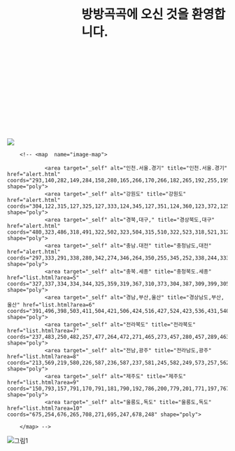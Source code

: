 <!DOCTYPE html>
<html>
<head>
	<meta charset="utf-8">
	<title>한국 8도 마우스오버 테스트</title>
    <link rel="stylesheet" type="text/css" href="css/style.css" />
    <link rel="stylesheet" type="text/css" href="css/color.css" />
    <h1 style="margin-left:170px">방방곡곡에 오신 것을 환영합니다.</h1>
</head>
<body style= "margin-left:240px">
    <nav style="margin-left:740px" id="top_menu">
        <table>
            <tr>
                <a href="login.html">로그인   |</a>
                <a href="join.html">회원가입 |</a>
            </tr>
        </table>    
    </nav><!--top_menu-->
        <a href = "alert.html"><img src="그림1.png" style="text-align: center" ></a>

        <!-- <map  name="image-map">
              
                <area target="_self" alt="인천.서울.경기" title="인천.서울.경기" href="alert.html" coords="293,140,282,149,284,158,280,165,266,170,266,182,265,192,255,195,255,206,249,206,246,211,234,212,220,210,212,205,213,218,214,229,221,235,235,247,245,257,249,263,256,277,260,282,268,288,265,294,253,291,244,291,248,301,251,308,260,301,263,310,259,317,268,326,270,336,276,338,282,334,293,328,299,322,311,323,310,329,315,332,319,337,323,328,330,320,343,312,351,314,358,306,363,299,366,291,372,285,368,269,372,262,378,250,368,241,359,237,346,232,344,221,336,212,343,211,347,203,342,196,349,190,349,184,341,177,338,172,333,165,326,164,314,156,308,150,303,143" shape="poly">
                <area target="_self" alt="강원도" title="강원도" href="alert.html" coords="304,122,315,127,325,127,333,124,345,127,351,124,360,123,372,125,387,127,391,120,410,125,415,122,427,118,438,107,440,95,442,88,444,82,452,89,454,101,461,113,468,128,476,138,476,147,481,158,485,166,490,172,501,187,502,196,507,201,512,206,517,209,524,219,529,230,534,239,538,247,542,254,548,264,555,273,562,281,566,291,568,300,560,304,558,311,546,307,533,306,515,304,516,310,504,303,503,309,492,313,482,305,469,305,463,301,455,297,451,293,443,288,432,288,423,288,416,294,410,279,399,284,396,294,390,295,382,295,384,287,385,280,385,269,386,261,388,250,390,239,382,237,371,234,365,221,356,224,354,210,357,205,358,193,363,183,359,176,350,171,344,164,346,155,340,157,329,157,322,156,327,149,326,143,317,147,313,143,308,136,306,135,299,132" shape="poly">
                <area target="_self" alt="경북,대구," title="경상북도,대구" href="alert.html" coords="480,323,486,318,491,322,502,323,504,315,510,322,523,318,521,312,528,314,537,312,548,320,557,322,560,316,564,310,568,304,572,315,571,325,571,337,571,344,579,353,576,362,577,371,574,382,575,394,578,405,572,413,572,424,571,437,570,449,574,462,575,474,582,479,592,476,594,470,588,489,588,501,584,515,582,526,579,539,584,544,573,558,573,567,566,566,562,559,558,554,550,549,541,540,539,534,528,525,515,525,509,532,501,535,495,534,486,534,476,528,477,522,466,524,458,529,452,524,444,524,437,527,437,514,429,501,424,491,420,495,414,498,403,492,401,485,399,476,409,468,410,455,414,450,417,440,415,433,407,427,398,429,392,426,396,418,396,411,396,404,395,394,385,385,403,385,404,373,412,376,418,375,418,366,417,359,426,357,432,361,437,351,445,354,451,360,457,354,464,345,464,337,468,332,474,327" shape="poly">
                <area target="_self" alt="충남.대전" title="충청남도,대전" href="alert.html" coords="297,333,291,338,280,342,274,346,264,350,255,345,252,338,244,333,232,334,228,329,222,323,212,327,200,328,209,340,201,352,194,363,191,350,177,357,186,369,198,372,195,381,199,390,202,405,206,391,213,385,218,388,219,399,221,413,228,421,228,444,230,455,234,460,241,472,247,472,251,465,260,460,270,447,280,447,290,454,300,464,304,458,313,455,322,453,329,458,336,465,340,473,349,472,356,465,350,451,348,444,339,439,332,426,339,423,343,418,338,415,331,412,325,409,321,397,321,389,313,382,317,375,319,365,330,361,320,352,316,344,307,344" shape="poly">
                <area target="_self" alt="충북.세종" title="충청북도.세종" href="list.html?area=5" coords="327,337,334,334,344,325,359,319,367,310,373,304,387,309,399,305,401,297,409,303,417,301,433,296,433,307,441,307,450,309,462,314,469,316,469,322,460,330,451,337,451,346,440,339,431,337,431,346,416,348,412,347,409,357,407,365,394,357,391,367,387,377,380,380,378,391,386,394,385,404,381,408,383,416,381,427,383,434,387,438,393,439,402,439,402,445,396,450,398,462,391,467,381,469,372,461,363,454,361,447,361,439,355,435,351,434,353,424,358,411,350,406,340,402,332,392,330,383,326,378,337,365,343,356,340,349,333,345" shape="poly">
                <area target="_self" alt="경남,부산,울산" title="경상남도,부산,울산" href="list.html?area=6" coords="391,496,398,503,411,504,421,506,424,516,427,524,423,536,431,540,440,533,448,540,457,539,467,533,469,541,478,541,485,541,497,541,506,541,520,534,526,536,522,542,524,551,537,551,541,558,551,564,559,568,563,577,563,587,556,594,551,598,545,602,539,608,532,616,511,607,503,609,488,600,484,593,476,604,481,612,466,609,459,620,466,622,455,628,459,638,462,648,462,658,451,645,447,628,444,636,428,637,417,627,415,618,408,621,399,624,391,630,385,625,375,613,371,600,365,589,367,575,371,565,373,555,366,544,367,529,369,515,379,510,386,502" shape="poly">
                <area target="_self" alt="전라북도" title="전라북도" href="list.html?area=7" coords="237,483,250,482,257,477,264,472,271,465,273,457,280,457,289,463,292,471,303,467,314,465,324,462,328,475,331,483,340,480,349,482,355,475,360,484,366,477,369,471,378,473,389,479,391,488,385,494,379,499,368,505,363,513,358,524,355,539,356,549,359,556,360,564,360,574,357,579,349,577,344,571,333,576,320,578,313,577,300,576,294,577,294,567,294,557,284,557,282,564,275,561,269,551,251,556,250,563,247,569,242,573,235,573,230,577,220,570,216,559,230,553,241,549,247,549,244,540,236,538,223,534,231,524,238,521,241,511,248,510,258,516,250,502,263,498,264,490,256,490,237,492" shape="poly">
                <area target="_self" alt="전남,광주" title="전라남도,광주" href="list.html?area=8" coords="213,569,219,580,226,587,236,587,237,581,245,582,249,573,257,562,266,563,269,572,279,573,284,567,287,579,286,586,294,585,304,582,317,581,328,581,336,585,338,579,353,580,358,592,360,601,363,612,376,620,379,630,379,636,360,638,352,642,357,652,362,655,373,653,380,654,377,666,368,666,362,675,359,681,356,667,349,659,346,651,333,657,331,667,335,676,345,689,331,688,328,697,330,697,329,704,325,710,315,704,307,700,302,697,302,687,310,683,314,688,316,679,322,678,319,665,310,665,302,672,292,674,284,681,280,688,281,697,282,705,273,709,262,707,259,700,262,692,256,688,252,699,251,705,237,715,231,720,235,726,227,724,222,715,219,706,218,699,206,693,201,688,197,681,196,666,205,681,214,686,221,684,232,684,238,684,232,677,228,669,224,664,212,664,218,657,215,651,215,638,211,632,215,620,222,608,213,609,208,606,206,596,199,596,210,583,206,588" shape="poly">
                <area target="_self" alt="제주도" title="제주도" href="list.html?area=9" coords="150,793,157,791,170,791,181,790,192,786,200,779,201,771,197,767,178,764,188,764,165,770,157,773,150,779,147,785" shape="poly">
                <area target="_self" alt="울릉도,독도" title="울릉도,독도" href="list.html?area=10" coords="675,254,676,265,708,271,695,247,678,248" shape="poly">
            
        </map> -->
</body>
</map>
</html>


![그림1](https://user-images.githubusercontent.com/89428396/131248588-5ee183c4-73b8-445b-bada-0127b94f456a.png)

